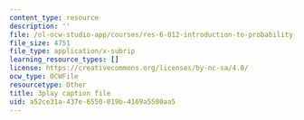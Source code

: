 ```yaml
---
content_type: resource
description: ''
file: /ol-ocw-studio-app/courses/res-6-012-introduction-to-probability-spring-2018/a52ce31a437e6550019b4169a5500aa5_R4nGGs0m7lo.srt
file_size: 4751
file_type: application/x-subrip
learning_resource_types: []
license: https://creativecommons.org/licenses/by-nc-sa/4.0/
ocw_type: OCWFile
resourcetype: Other
title: 3play caption file
uid: a52ce31a-437e-6550-019b-4169a5500aa5
---
```

